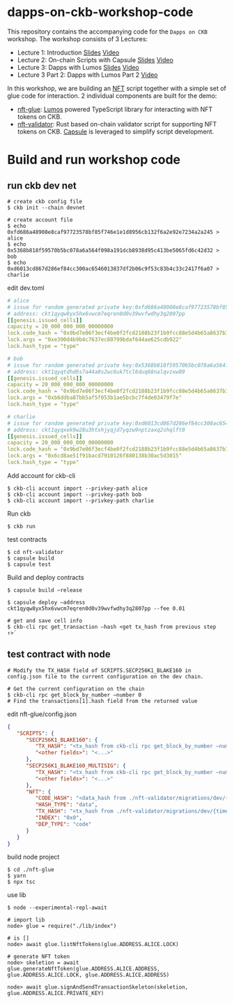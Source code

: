 # dapps-on-ckb-workshop-code

This repository contains the accompanying code for the `Dapps on CKB` workshop. The workshop consists of 3 Lectures:

* Lecture 1: Introduction [Slides](https://docs.google.com/presentation/d/10m3jPutAc731S5kHgS8axE565CPiUXNmCSU4eCZgv5Y/edit?usp=sharing) [Video](https://www.youtube.com/watch?v=iVjccs3z5q0)
* Lecture 2: On-chain Scripts with Capsule [Slides](https://docs.google.com/presentation/d/1pl5DtkaoHceC2zZ_OTosXAr98cr80D-8D_5iVEptecY/edit?usp=sharing) [Video](https://www.youtube.com/watch?v=NcN3NiBuJbo)
* Lecture 3: Dapps with Lumos [Slides](https://docs.google.com/presentation/d/1fQKyOrkN8I61a1ZGXCgRczi6T_zWH0aN-IA2SFpdCU4/edit?usp=sharing) [Video](https://www.youtube.com/watch?v=7ob-WL1eWrQ)
* Lecture 3 Part 2: Dapps with Lumos Part 2 [Video](https://www.youtube.com/watch?v=TJ2bnSFUpPQ&t=20s)

In this workshop, we are building an [NFT](https://talk.nervos.org/t/rfc-ckb-nft-draft-spec/4779) script together with a simple set of glue code for interaction. 2 individual components are built for the demo:

* [nft-glue](/nft-glue): [Lumos](https://github.com/nervosnetwork/lumos) powered TypeScript library for interacting with NFT tokens on CKB.
* [nft-validator](/nft-validator): Rust based on-chain validator script for supporting NFT tokens on CKB. [Capsule](https://github.com/nervosnetwork/capsule) is leveraged to simplify script development.


# Build and run workshop code

## run ckb dev net

```
# create ckb config file
$ ckb init --chain devnet

# create account file 
$ echo 0xfd686a48908e8caf97723578bf85f746e1e1d8956cb132f6a2e92e7234a2a245 > alice
$ echo 0x5368b818f59570b5bc078a6a564f098a191dcb8938d95c413be5065fd6c42d32 > bob
$ echo 0xd6013cd867d286ef84cc300ac6546013837df2b06c9f53c83b4c33c2417f6a07 > charlie
```

edit dev.toml

``` yaml
# alice
# issue for random generated private key:0xfd686a48908e8caf97723578bf85f746e1e1d8956cb132f6a2e92e7234a2a245
# address: ckt1qyqw8yx5hx6vwcm7eqren0d0v39wvfwdhy3q2807pp
[[genesis.issued_cells]]
capacity = 20_000_000_000_00000000
lock.code_hash = "0x9bd7e06f3ecf4be0f2fcd2188b23f1b9fcc88e5d4b65a8637b17723bbda3cce8"
lock.args = "0xe390d4b9b4c7637ec80799bdaf644ae625cdb922"
lock.hash_type = "type"

# bob
# issue for random generated private key:0x5368b818f59570b5bc078a6a564f098a191dcb8938d95c413be5065fd6c42d32
# address: ckt1qyqtdhd6s7a44a0s2wc6uk7tcl6duq68nalqvzxw09
[[genesis.issued_cells]]
capacity = 20_000_000_000_00000000
lock.code_hash = "0x9bd7e06f3ecf4be0f2fcd2188b23f1b9fcc88e5d4b65a8637b17723bbda3cce8"
lock.args = "0xb6ddba87bb5af5f053b1ae5bcbc7f4de03479f7e"
lock.hash_type = "type"

# charlie
# issue for random generated private key:0xd6013cd867d286ef84cc300ac6546013837df2b06c9f53c83b4c33c2417f6a07
# address: ckt1qyqxek9w28u3htxhjyqjd7yqzw9nptzaxq2shqlft0
[[genesis.issued_cells]]
capacity = 20_000_000_000_00000000
lock.code_hash = "0x9bd7e06f3ecf4be0f2fcd2188b23f1b9fcc88e5d4b65a8637b17723bbda3cce8"
lock.args = "0x6cd8ae51f91bacd7910126f880138b30ac5d3015"
lock.hash_type = "type"
```

Add account for ckb-cli
``` 
$ ckb-cli account import --privkey-path alice
$ ckb-cli account import --privkey-path bob
$ ckb-cli account import --privkey-path charlie
```

Run ckb
```
$ ckb run
```

test contracts
``` 
$ cd nft-validator
$ capsule build
$ capsule test
```

Build and deploy contracts
```
$ capsule build —release

$ capsule deploy —address ckt1qyqw8yx5hx6vwcm7eqren0d0v39wvfwdhy3q2807pp --fee 0.01

# get and save cell info
$ ckb-cli rpc get_transaction —hash <get tx_hash from previous step ↑>` 
```

## test contract with node 


```
# Modify the TX_HASH field of SCRIPTS.SECP256K1_BLAKE160 in config.json file to the current configuration on the dev chain.

# Get the current configuration on the chain
$ ckb-cli rpc get_block_by_number —number 0
# Find the transactions[1].hash field from the returned value
```


edit nft-glue/config.json
``` json
{
   "SCRIPTS": {
      "SECP256K1_BLAKE160": {
         "TX_HASH": "<tx_hash from ckb-cli rpc get_block_by_number —number 0>",
         "<other fields>": "<...>"
      },
      "SECP256K1_BLAKE160_MULTISIG": {
         "TX_HASH": "<tx_hash from ckb-cli rpc get_block_by_number —number 0>",
         "<other fields>": "<...>"
      },
      "NFT": {
         "CODE_HASH": "<data_hash from ./nft-validator/migrations/dev/{timestamp}.json>",
         "HASH_TYPE": "data",
         "TX_HASH": "<tx_hash from ./nft-validator/migrations/dev/{timestamp}.json>",
         "INDEX": "0x0",
         "DEP_TYPE": "code"
      }
   }
}
```


build node project
```
$ cd ./nft-glue
$ yarn
$ npx tsc
```

use lib
```
$ node --experimental-repl-await

# import lib
node> glue = require("./lib/index")

# is []
node> await glue.listNftTokens(glue.ADDRESS.ALICE.LOCK)

# generate NFT token 
node> skeletion = await glue.generateNftToken(glue.ADDRESS.ALICE.ADDRESS, glue.ADDRESS.ALICE.LOCK, glue.ADDRESS.ALICE.ADDRESS)

node> await glue.signAndSendTransactionSkeleton(skeletion, glue.ADDRESS.ALICE.PRIVATE_KEY)
```
